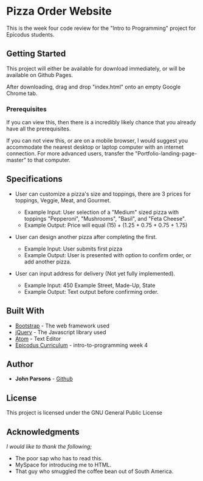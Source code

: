 # Pizza Order Website

This is the week four code review for the "Intro to Programming" project for Epicodus students.

## Getting Started

This project will either be available for download immediately, or will be available on Github Pages.

After downloading, drag and drop "index.html" onto an empty Google Chrome tab.

### Prerequisites

If you can view this, then there is a incredibly likely chance that you already have all the prerequisites.

If you can not view this, or are on a mobile browser, I would suggest you accommodate the nearest desktop or laptop computer with an internet connection. For more advanced users, transfer the "Portfolio-landing-page-master" to that computer.

## Specifications

- User can customize a pizza's size and toppings, there are 3 prices for toppings, Veggie, Meat, and Gourmet.
  - Example Input: User selection of a "Medium" sized pizza with toppings "Pepperoni", "Mushrooms", "Basil", and "Feta Cheese".
  - Example Output: Price will equal (15) + (1.25 + 0.75 + 0.75 + 1.75)

- User can design another pizza after completing the first.
  - Example Input: User submits first pizza
  - Example Output: User is presented with option to confirm order, or add another pizza.

- User can input address for delivery (Not yet fully implemented).
  - Example Input: 450 Example Street, Made-Up, State
  - Example Output: Text output before confirming order.

## Built With

- [Bootstrap](http://getbootstrap.com/) - The web framework used
- [jQuery](https://jquery.com/) - The Javascript library used
- [Atom](https://atom.io/) - Text Editor
- [Epicodus Curriculum](https://www.learnhowtoprogram.com/courses) - intro-to-programming week 4

## Author

- **John Parsons** - [Github](https://github.com/Johnmichaelparsons/)

## License

This project is licensed under the GNU General Public License

## Acknowledgments

_I would like to thank the following;_

- The poor sap who has to read this.
- MySpace for introducing me to HTML.
- That guy who smuggled the coffee bean out of South America.
